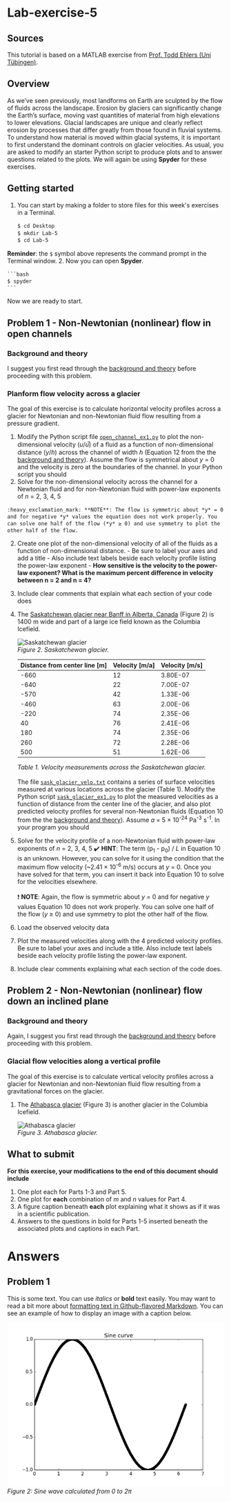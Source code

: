 # Lab-exercise-5

## Sources
This tutorial is based on a MATLAB exercise from [Prof. Todd Ehlers (Uni Tübingen)](http://www.geo.uni-tuebingen.de/?id=2183).

## Overview
As we’ve seen previously, most landforms on Earth are sculpted by the flow of fluids across the landscape. Erosion by glaciers can significantly change the Earth’s surface, moving vast quantities of material from high elevations to lower elevations. Glacial landscapes are unique and clearly reflect erosion by processes that differ greatly from those found in fluvial systems. To understand how material is moved within glacial systems, it is important to first understand the dominant controls on glacier velocities. As usual, you are asked to modify an starter Python script to produce plots and to answer questions related to the plots. We will again be using **Spyder** for these exercises.

## Getting started
1. You can start by making a folder to store files for this week's exercises in a Terminal.

    ```bash
    $ cd Desktop
    $ mkdir Lab-5
    $ cd Lab-5
    ```
**Reminder**: the `$` symbol above represents the command prompt in the Terminal window.
2. Now you can open **Spyder**.

    ```bash
    $ spyder
    ```

Now we are ready to start.

## Problem 1 - Non-Newtonian (nonlinear) flow in open channels
### Background and theory
I suggest you first read through the [background and theory](https://github.com/Intro-Quantitative-Geology/Viscous-flows/blob/master/Exercise-5-theory-1.md) before proceeding with this problem.

### Planform flow velocity across a glacier
The goal of this exercise is to calculate horizontal velocity profiles across a glacier for Newtonian and non-Newtonian fluid flow resulting from a pressure gradient.

1. Modify the Python script file [`open_channel_ex1.py`](open_channel_ex1.py) to plot the non-dimensional velocity (*u*/*u*̅) of a fluid as a function of non-dimensional distance (*y*/*h*) across the channel of width *h* (Equation 12 from the the [background and theory](https://github.com/Intro-Quantitative-Geology/Viscous-flows/blob/master/Exercise-5-theory-1.md)). Assume the flow is symmetrical about *y* = 0 and the velocity is zero at the boundaries of the channel. In your Python script you should
  1. Solve for the non-dimensional velocity across the channel for a Newtonian fluid and for non-Newtonian fluid with power-law exponents of *n* = 2, 3, 4, 5

    :heavy_exclamation_mark: **NOTE**: The flow is symmetric about *y* = 0 and for negative *y* values the equation does not work properly. You can solve one half of the flow (*y* ≥ 0) and use symmetry to plot the other half of the flow.
  2. Create one plot of the non-dimensional velocity of all of the fluids as a function of non-dimensional distance.
    - Be sure to label your axes and add a title
    - Also include text labels beside each velocity profile listing the power-law exponent
    - **How sensitive is the velocity to the power-law exponent? What is the maximum percent difference in velocity between n = 2 and n = 4?**
  3. Include clear comments that explain what each section of your code does
2. The [Saskatchewan glacier near Banff in Alberta, Canada](https://goo.gl/maps/R9S48J4KYPr) (Figure 2) is 1400 m wide and part of a large ice field known as the Columbia Icefield.

    ![Saskatchewan glacier](https://upload.wikimedia.org/wikipedia/commons/a/a5/Saskatchewan_Glacier.jpg)<br/>
    *Figure 2. Saskatchewan glacier.*
    
     Distance from center line [m] | Velocity [m/a] | Velocity [m/s]
     ----------------------------- | -------------- | --------------
     -660 | 12 | 3.80E-07
     -640 | 22 | 7.00E-07
     -570 | 42 | 1.33E-06
     -460 | 63 | 2.00E-06
     -220 | 74 | 2.35E-06
     40 | 76 | 2.41E-06
     180 | 74 | 2.35E-06
     260 | 72 | 2.28E-06
     500 | 51 | 1.62E-06
     *Table 1. Velocity measurements across the Saskatchewan glacier.*<br/><br/>
     The file [`sask_glacier_velo.txt`](sask_glacier_velo.txt) contains a series of surface velocities measured at various locations across the glacier (Table 1). Modify the Python script [`sask_glacier_ex1.py`](sask_glacier_ex1.py) to plot the measured velocities as a function of distance from the center line of the glacier, and also plot predicted velocity profiles for several non-Newtonian fluids (Equation 10 from the the [background and theory](https://github.com/Intro-Quantitative-Geology/Viscous-flows/blob/master/Exercise-5-theory-1.md)). Assume *a* = 5 × 10<sup>-24</sup> Pa<sup>-3</sup> s<sup>-1</sup>. In your program you should
  1. Solve for the velocity profile of a non-Newtonian fluid with power-law exponents of *n* = 2, 3, 4, 5
    :heavy_check_mark: **HINT**: The term (p<sub>1</sub> - p<sub>0</sub>) / *L* in Equation 10 is an unknown. However, you can solve for it using the condition that the maximum flow velocity (~2.41 × 10<sup>-6</sup> m/s) occurs at *y* = 0. Once you have solved for that term, you can insert it back into Equation 10 to solve for the velocities elsewhere.<br/><br/>
    :heavy_exclamation_mark: **NOTE**: Again, the flow is symmetric about *y* = 0 and for negative *y* values Equation 10 does not work properly. You can solve one half of the flow (*y* ≥ 0) and use symmetry to plot the other half of the flow.
  2. Load the observed velocity data
  3. Plot the measured velocities along with the 4 predicted velocity profiles. Be sure to label your axes and include a title. Also include text labels beside each velocity profile listing the power-law exponent.
  4. Include clear comments explaining what each section of the code does.

## Problem 2 - Non-Newtonian (nonlinear) flow down an inclined plane
### Background and theory
Again, I suggest you first read through the [background and theory](https://github.com/Intro-Quantitative-Geology/Viscous-flows/blob/master/Exercise-5-theory-1.md) before proceeding with this problem.

### Glacial flow velocities along a vertical profile
The goal of this exercise is to calculate vertical velocity profiles across a glacier for Newtonian and non-Newtonian fluid flow resulting from a gravitational forces on the glacier.

1. The [Athabasca glacier](https://goo.gl/maps/HggYfoKxEUQ2) (Figure 3) is another glacier in the Columbia Icefield.

    ![Athabasca glacier](https://upload.wikimedia.org/wikipedia/commons/4/41/Icefields_parkway.jpg)<br/>
    *Figure 3. Athabasca glacier.*



## What to submit
**For this exercise, your modifications to the end of this document should include**

1. One plot each for Parts 1-3 and Part 5.
2. One plot for **each** combination of *m* and *n* values for Part 4.
3. A figure caption beneath **each** plot explaining what it shows as if it was in a scientific publication.
4. Answers to the questions in bold for Parts 1-5 inserted beneath the associated plots and captions in each Part.

# Answers
## Problem 1
This is some text. You can use *italics* or **bold** text easily. You may want to read a bit more about [formatting text in Github-flavored Markdown](https://help.github.com/articles/basic-writing-and-formatting-syntax/). You can see an example of how to display an image with a caption below.

![Text shown if image does not load](Images/sine.png)<br/>
*Figure 2: Sine wave calculated from 0 to 2π*
